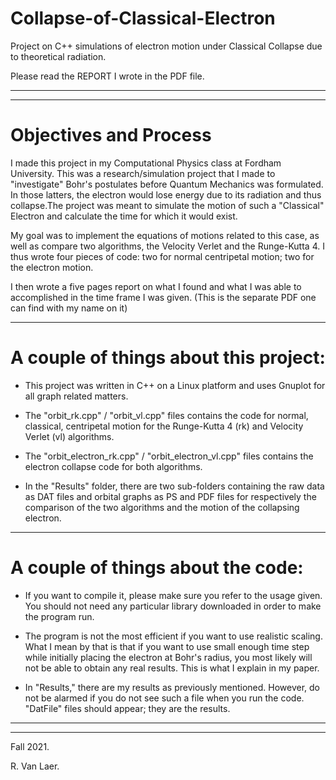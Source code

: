 # Collapse-of-Classical-Electron

Project on C++ simulations of electron motion under Classical Collapse due to theoretical radiation.

Please read the REPORT I wrote in the PDF file.

----------------------------------------------------------------------------------------------------
----------------------------------------------------------------------------------------------------

# Objectives and Process

I made this project in my Computational Physics class at Fordham University. This was a 
research/simulation project that I made to "investigate" Bohr's postulates before Quantum Mechanics
was formulated. In those latters, the electron would lose energy due to its radiation and thus 
collapse.The project was meant to simulate the motion of such a "Classical" Electron and calculate 
the time for which it would exist.

  My goal was to implement the equations of motions related to this case, as well as compare two 
algorithms, the Velocity Verlet and the Runge-Kutta 4. I thus wrote four pieces of code: two for 
normal centripetal motion; two for the electron motion.

  I then wrote a five pages report on what I found and what I was able to accomplished in the time 
frame I was given. (This is the separate PDF one can find with my name on it)

-----------------------------------------------------------------------------------------------------

# A couple of things about this project:

- This project was written in C++ on a Linux platform and uses 
  Gnuplot for all graph related matters.  

- The "orbit_rk.cpp" / "orbit_vl.cpp" files contains the code for 
  normal, classical, centripetal motion for the Runge-Kutta 4 (rk)
  and Velocity Verlet (vl) algorithms.
  
- The "orbit_electron_rk.cpp" / "orbit_electron_vl.cpp" files 
  contains the electron collapse code for both algorithms.

- In the "Results" folder, there are two sub-folders containing the 
  raw data as DAT files and orbital graphs as PS and PDF files for
  respectively the comparison of the two algorithms and the motion
  of the collapsing electron.

-----------------------------------------------------------------------------------------------------

# A couple of things about the code:

- If you want to compile it, please make sure you refer to the usage
  given. You should not need any particular library downloaded in 
  order to make the program run.

- The program is not the most efficient if you want to use realistic
  scaling. What I mean by that is that if you want to use small 
  enough time step while initially placing the electron at Bohr's 
  radius, you most likely will not be able to obtain any real results.
  This is what I explain in my paper. 

- In "Results," there are my results as previously mentioned.
  However, do not be alarmed if you do not see such a file 
  when you run the code. "DatFile" files should appear; they
  are the results.
  
-----------------------------------------------------------------------------------------------------
-----------------------------------------------------------------------------------------------------

Fall 2021.

R. Van Laer.

